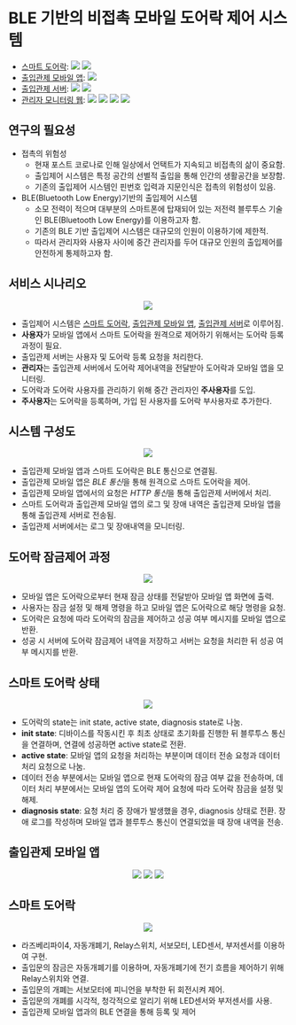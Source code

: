 # BLE 기반의 비접촉 모바일 도어락 제어 시스템
- [스마트 도어락](/doorlock):
  ![](https://img.shields.io/badge/RaspberryPi-A22846?style=flat-square&logo=raspberrypi&logoColor=white)
  ![](https://img.shields.io/badge/Node.js-339933?style=flat-square&logo=node.js&logoColor=white)
- [출입관제 모바일 앱](/app):
  ![](https://img.shields.io/badge/Flutter-02569B?style=flat-square&logo=flutter&logoColor=white)
- [출입관제 서버](/server):
  ![](https://img.shields.io/badge/Node.js-339933?style=flat-square&logo=node.js&logoColor=white)
  ![](https://img.shields.io/badge/MySQL-4479A1?style=flat-square&logo=mysql&logoColor=white)
- [관리자 모니터링 웹](/server/doorlock/view):
  ![](https://img.shields.io/badge/HTML5-E34F26?style=flat-square&logo=html5&logoColor=white)
  ![](https://img.shields.io/badge/CSS3-1572B6?style=flat-square&logo=css3&logoColor=white)
  ![](https://img.shields.io/badge/JavaScript-F7DF1E?style=flat-square&logo=javascript&logoColor=white)
  ![](https://img.shields.io/badge/Bootstrap-7952B3?style=flat-square&logo=bootstrap&logoColor=white)

## 연구의 필요성
- 접촉의 위험성
  - 현재 포스트 코로나로 인해 일상에서 언택트가 지속되고 비접촉의 삶이 중요함.
  - 출입제어 시스템은 특정 공간의 선별적 출입을 통해 인간의 생활공간을 보장함.
  - 기존의 출입제어 시스템인 핀번호 입력과 지문인식은 접촉의 위험성이 있음.
- BLE(Bluetooth Low Energy)기반의 출입제어 시스템
  - 소모 전력이 적으며 대부분의 스마트폰에 탑재되어 있는 저전력 블루투스 기술인 BLE(Bluetooth Low Energy)를 이용하고자 함.
  - 기존의 BLE 기반 출입제어 시스템은 대규모의 인원이 이용하기에 제한적.
  - 따라서 관리자와 사용자 사이에 중간 관리자를 두어 대규모 인원의 출입제어를 안전하게 통제하고자 함.

## 서비스 시나리오
<div align="center"><img src="readmeImg/scenario.png"></div>

- 출입제어 시스템은 [스마트 도어락](/doorlock), [출입관제 모바일 앱](/app), [출입관제 서버](/server)로 이루어짐.
- **사용자**가 모바일 앱에서 스마트 도어락을 원격으로 제어하기 위해서는 도어락 등록과정이 필요.
- 출입관제 서버는 사용자 및 도어락 등록 요청을 처리한다.
- **관리자**는 출입관제 서버에서 도어락 제어내역을 전달받아 도어락과 모바일 앱을 모니터링.
- 도어락과 도어락 사용자를 관리하기 위해 중간 관리자인 **주사용자**를 도입.
- **주사용자**는 도어락을 등록하며, 가입 된 사용자를 도어락 부사용자로 추가한다.

## 시스템 구성도
<div align="center"><img src="readmeImg/system.png"></div>

- 출입관제 모바일 앱과 스마트 도어락은 BLE 통신으로 연결됨.
- 출입관제 모바일 앱은 *BLE 통신*을 통해 원격으로 스마트 도어락을 제어.
- 출입관제 모바일 앱에서의 요청은 *HTTP 통신*을 통해 출입관제 서버에서 처리.
- 스마트 도어락과 출입관제 모바일 앱의 로그 및 장애 내역은 출입관제 모바일 앱을 통해 출입관제 서버로 전송됨.
- 출입관제 서버에서는 로그 및 장애내역을 모니터링.

## 도어락 잠금제어 과정
<div align="center"><img src="readmeImg/diagram.png"></div>

- 모바일 앱은 도어락으로부터 현재 잠금 상태를 전달받아 모바일 앱 화면에 출력.
- 사용자는 잠금 설정 및 해제 명령을 하고 모바일 앱은 도어락으로 해당 명령을 요청.
- 도어락은 요청에 따라 도어락의 잠금을 제어하고 성공 여부 메시지를 모바일 앱으로 반환.
- 성공 시 서버에 도어락 잠금제어 내역을 저장하고 서버는 요청을 처리한 뒤 성공 여부 메시지를 반환.

## 스마트 도어락 상태
<div align="center"><img src="readmeImg/state.png"></div>

- 도어락의 state는 init state, active state, diagnosis state로 나눔.
- **init state**: 디바이스를 작동시킨 후 최초 상태로 초기화를 진행한 뒤 블루투스 통신을 연결하며, 연결에 성공하면 active state로 전환.
- **active state**: 모바일 앱의 요청을 처리하는 부분이며 데이터 전송 요청과 데이터 처리 요청으로 나눔.
- 데이터 전송 부분에서는 모바일 앱으로 현재 도어락의 잠금 여부 값을 전송하며, 데이터 처리 부분에서는 모바일 앱의 도어락 제어 요청에 따라 도어락 잠금을 설정 및 해제.
- **diagnosis state**: 요청 처리 중 장애가 발생했을 경우, diagnosis 상태로 전환. 장애 로그를 작성하며 모바일 앱과 블루투스 통신이 연결되었을 때 장애 내역을 전송.

## 출입관제 모바일 앱
<div align="center">
  <img src="readmeImg/app1.png">
  <img src="readmeImg/app2.png">
  <img src="readmeImg/app3.png">
</div>


## 스마트 도어락
<div align="center"><img src="readmeImg/doorlock.png"></div>

- 라즈베리파이4, 자동개폐기, Relay스위치, 서보모터, LED센서, 부저센서를 이용하여 구현.
- 출입문의 잠금은 자동개폐기를 이용하며, 자동개폐기에 전기 흐름을 제어하기 위해 Relay스위치와 연결.
- 출입문의 개폐는 서보모터에 피니언을 부착한 뒤 회전시켜 제어.
- 출입문의 개폐를 시각적, 청각적으로 알리기 위해 LED센서와 부저센서를 사용.
- 출입관제 모바일 앱과의 BLE 연결을 통해 등록 및 제어

